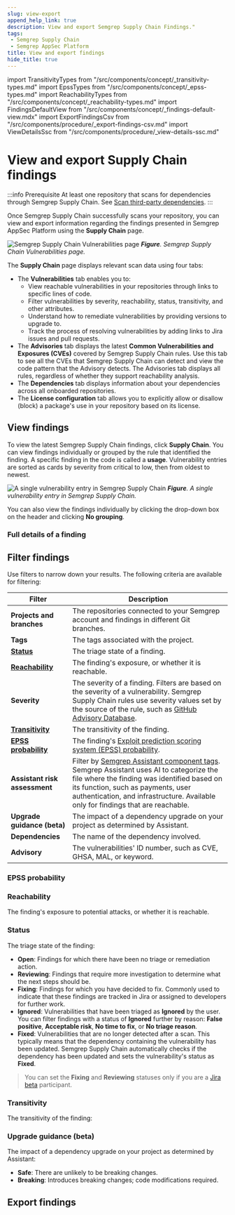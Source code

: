 ```yaml
---
slug: view-export
append_help_link: true
description: View and export Semgrep Supply Chain Findings."
tags:
 - Semgrep Supply Chain
 - Semgrep AppSec Platform
title: View and export findings
hide_title: true
---
```


import TransitivityTypes from "/src/components/concept/_transitivity-types.md"
import EpssTypes from "/src/components/concept/_epss-types.md"
import ReachabilityTypes from "/src/components/concept/_reachability-types.md"
import FindingsDefaultView from "/src/components/concept/_findings-default-view.mdx"
import ExportFindingsCsv from "/src/components/procedure/_export-findings-csv.md"
import ViewDetailsSsc from "/src/components/procedure/_view-details-ssc.md"

# View and export Supply Chain findings

:::info Prerequisite
At least one repository that scans for dependencies through Semgrep Supply Chain. See [Scan third-party dependencies](/semgrep-supply-chain/getting-started).
:::

Once Semgrep Supply Chain successfully scans your repository, you can view and export information regarding the findings presented in Semgrep AppSec Platform using the **Supply Chain** page.

![Semgrep Supply Chain Vulnerabilities page](/img/sc-vulns.png)
_**Figure**. Semgrep Supply Chain Vulnerabilities page._

The **Supply Chain** page displays relevant scan data using four tabs:
- The **Vulnerabilities** tab enables you to:
    - View reachable vulnerabilities in your repositories through links to specific lines of code.
    - Filter vulnerabilities by severity, reachability, status, transitivity, and other attributes.
    - Understand how to remediate vulnerabilities by providing versions to upgrade to.
    - Track the process of resolving vulnerabilities by adding links to Jira issues and pull requests.
- The **Advisories** tab displays the latest **Common Vulnerabilities and Exposures (CVEs)** covered by Semgrep Supply Chain rules. Use this tab to see all the CVEs that Semgrep Supply Chain can detect and view the code pattern that the Advisory detects. The Advisories tab displays all rules, regardless of whether they support reachability analysis.
- The **Dependencies** tab displays information about your dependencies across all onboarded repositories.
- The **License configuration** tab allows you to explicitly allow or disallow (block) a package's use in your repository based on its license.

## View findings

To view the latest Semgrep Supply Chain findings, click **Supply Chain**. You can view findings individually or grouped by the rule that identified the finding. A specific finding in the code is called a **usage**. Vulnerability entries are sorted as cards by severity from critical to low, then from oldest to newest.

![A single vulnerability entry in Semgrep Supply Chain](/img/sc-vuln-entry.png)
_**Figure**. A single vulnerability entry in Semgrep Supply Chain._

You can also view the findings individually by clicking the drop-down box on the header and clicking **No grouping**.

<FindingsDefaultView product_name="Supply Chain" />

### Full details of a finding

<ViewDetailsSsc />

## Filter findings

Use filters to narrow down your results. The following criteria are available for filtering:

| Filter | Description  |
| -  | - |
| **Projects and branches** | The repositories connected to your Semgrep account and findings in different Git branches. |
| **Tags** | The tags associated with the project. |
| [**Status**](#status) | The triage state of a finding. |
| [**Reachability**](#reachability) | The finding's exposure, or whether it is reachable. |
| **Severity** | The severity of a finding. Filters are based on the severity of a vulnerability. Semgrep Supply Chain rules use severity values set by the source of the rule, such as [GitHub Advisory Database](https://github.com/advisories).  |
| [**Transitivity**](#transitivity) | The transitivity of the finding. |
| [**EPSS probability**](#epss-probability) | The finding's [Exploit prediction scoring system (EPSS) probability](https://www.first.org/epss/). |
| **Assistant risk assessment** | Filter by [Semgrep Assistant component tags](/semgrep-assistant/overview#component-tags). Semgrep Assistant uses AI to categorize the file where the finding was identified based on its function, such as payments, user authentication, and infrastructure. Available only for findings that are reachable. |
| **Upgrade guidance (beta)** | The impact of a dependency upgrade on your project as determined by Assistant. |
| **Dependencies** | The name of the dependency involved. |
| **Advisory** | The vulnerabilities' ID number, such as CVE, GHSA, MAL, or keyword. |

### EPSS probability

<EpssTypes />

### Reachability

The finding's exposure to potential attacks, or whether it is reachable.

<ReachabilityTypes />

### Status

The triage state of the finding:

* **Open**: Findings for which there have been no triage or remediation action.
* **Reviewing**: Findings that require more investigation to determine what the next steps should be.
* **Fixing**: Findings for which you have decided to fix. Commonly used to indicate that these findings are tracked in Jira or assigned to developers for further work.
* **Ignored**: Vulnerabilities that have been triaged as **Ignored** by the user. You can filter findings with a status of **Ignored** further by reason: **False positive**, **Acceptable risk**, **No time to fix**, or **No triage reason**.
* **Fixed**: Vulnerabilities that are no longer detected after a scan. This typically means that the dependency containing the vulnerability has been updated. Semgrep Supply Chain automatically checks if the dependency has been updated and sets the vulnerability's status as **Fixed**.

> You can set the **Fixing** and **Reviewing** statuses only if you are a [Jira beta](https://semgrep.dev/docs/semgrep-appsec-platform/jira) participant.

### Transitivity

The transitivity of the finding: 

<TransitivityTypes />

### Upgrade guidance (beta)

The impact of a dependency upgrade on your project as determined by Assistant:

- **Safe**: There are unlikely to be breaking changes.
- **Breaking**: Introduces breaking changes; code modifications required.

## Export findings

<ExportFindingsCsv />

